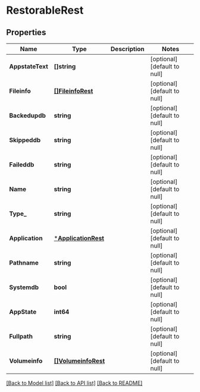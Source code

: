 # RestorableRest

## Properties
Name | Type | Description | Notes
------------ | ------------- | ------------- | -------------
**AppstateText** | **[]string** |  | [optional] [default to null]
**Fileinfo** | [**[]FileinfoRest**](FileinfoRest.md) |  | [optional] [default to null]
**Backedupdb** | **string** |  | [optional] [default to null]
**Skippeddb** | **string** |  | [optional] [default to null]
**Faileddb** | **string** |  | [optional] [default to null]
**Name** | **string** |  | [optional] [default to null]
**Type_** | **string** |  | [optional] [default to null]
**Application** | [***ApplicationRest**](ApplicationRest.md) |  | [optional] [default to null]
**Pathname** | **string** |  | [optional] [default to null]
**Systemdb** | **bool** |  | [optional] [default to null]
**AppState** | **int64** |  | [optional] [default to null]
**Fullpath** | **string** |  | [optional] [default to null]
**Volumeinfo** | [**[]VolumeinfoRest**](VolumeinfoRest.md) |  | [optional] [default to null]

[[Back to Model list]](../README.md#documentation-for-models) [[Back to API list]](../README.md#documentation-for-api-endpoints) [[Back to README]](../README.md)

